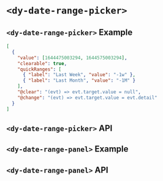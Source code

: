 # `<dy-date-range-picker>`

## `<dy-date-range-picker>` Example

<gbp-example name="dy-date-range-picker" src="https://esm.sh/duoyun-ui/elements/date-range-picker">

```json
[
  {
    "value": [1644475003294, 1644575003294],
    "clearable": true,
    "quickRanges": [
      { "label": "Last Week", "value": "-1w" },
      { "label": "Last Month", "value": "-1M" }
    ],
    "@clear": "(evt) => evt.target.value = null",
    "@change": "(evt) => evt.target.value = evt.detail"
  }
]
```

</gbp-example>

## `<dy-date-range-picker>` API

<gbp-api src="/src/elements/date-range-picker.ts"></gbp-api>

## `<dy-date-range-panel>` Example

<gbp-example
  name="dy-date-range-panel"
  props='{"style": "width: 360px;"}'
  src="https://esm.sh/duoyun-ui/elements/date-range-panel"></gbp-example>

## `<dy-date-range-panel>` API

<gbp-api src="/src/elements/date-range-panel.ts"></gbp-api>
